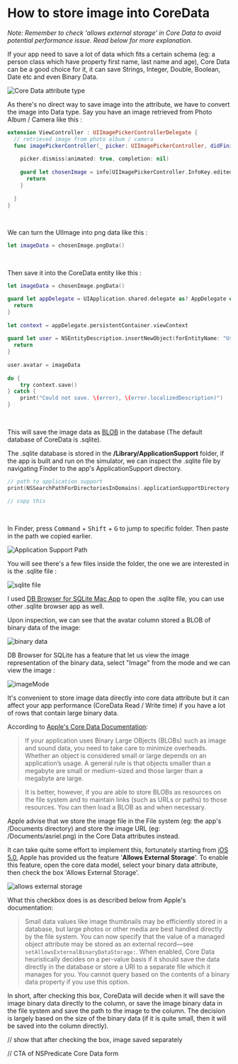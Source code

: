 # How to store image into CoreData

*Note: Remember to check 'allows external storage' in Core Data to avoid potential performance issue. Read below for more explanation.*



If your app need to save a lot of data which fits a certain schema (eg: a person class which have property first name, last name and age), Core Data can be a good choice for it, it can save Strings, Integer, Double, Boolean, Date etc and even Binary Data.



![Core Data attribute type](https://iosimage.s3.amazonaws.com/2019/56-store-image-coredata/dataType.png)



As there's no direct way to save image into the attribute, we have to convert the image into Data type. Say you have an image retrieved from Photo Album / Camera like this : 

```swift
extension ViewController : UIImagePickerControllerDelegate {
  // retrieved image from photo album / camera
  func imagePickerController(_ picker: UIImagePickerController, didFinishPickingMediaWithInfo info: [UIImagePickerController.InfoKey : Any]) {
        
    picker.dismiss(animated: true, completion: nil)
        
    guard let chosenImage = info[UIImagePickerController.InfoKey.editedImage] as? UIImage else {
      return
    }
     
  }
}
```

<br>



We can turn the UIImage into png data like this :

```swift
let imageData = chosenImage.pngData()
```

<br>



Then save it into the CoreData entity like this : 

```swift
let imageData = chosenImage.pngData()

guard let appDelegate = UIApplication.shared.delegate as? AppDelegate else {
  return
}
        
let context = appDelegate.persistentContainer.viewContext
        
guard let user = NSEntityDescription.insertNewObject(forEntityName: "User", into: context) as? User else {
  return
}
        
user.avatar = imageData
        
do {
    try context.save()
} catch {
    print("Could not save. \(error), \(error.localizedDescription)")
}
```

<br>



This will save the image data as [BLOB](https://en.wikipedia.org/wiki/Binary_large_object) in the database (The default database of CoreData is .sqlite).



The .sqlite database is stored in the **/Library/ApplicationSupport** folder, if the app is built and run on the simulator, we can inspect the .sqlite file by navigating Finder to the app's ApplicationSupport directory.

```swift
// path to application support
print(NSSearchPathForDirectoriesInDomains(.applicationSupportDirectory, .userDomainMask, true).last!);

// copy this
```

<br>



In Finder, press <kbd>Command</kbd> + <kbd>Shift</kbd> + <kbd>G</kbd> to jump to specific folder. Then paste in the path we copied earlier.

![Application Support Path](https://iosimage.s3.amazonaws.com/2019/56-store-image-coredata/appSupport.png)



You will see there's a few files inside the folder, the one we are interested in is the .sqlite file :

![sqlite file](https://iosimage.s3.amazonaws.com/2019/56-store-image-coredata/sqliteFile.png)



I used [DB Browser for SQLite Mac App](https://sqlitebrowser.org) to open the .sqlite file, you can use other .sqlite browser app as well.



Upon inspection, we can see that the avatar column stored a BLOB of binary data of the image:

![binary data](https://iosimage.s3.amazonaws.com/2019/56-store-image-coredata/binaryMode.png)



DB Browser for SQLite has a feature that let us view the image representation of the binary data, select "Image" from the mode and we can view the image :



![imageMode](https://iosimage.s3.amazonaws.com/2019/56-store-image-coredata/imageMode.png)





It's convenient to store image data directly into core data attribute but it can affect your app performance (CoreData Read / Write time) if you have a lot of rows that contain large binary data.



According to [Apple's Core Data Documentation](https://developer.apple.com/library/archive/documentation/Cocoa/Conceptual/CoreData/Performance.html#//apple_ref/doc/uid/TP40001075-CH25-SW11): 

> If your application uses Binary Large OBjects (BLOBs) such as image and sound data, you need to take care to minimize overheads. Whether an object is considered small or large depends on an application’s usage. A general rule is that objects smaller than a megabyte are small or medium-sized and those larger than a megabyte are large.



> It is better, however, if you are able to store BLOBs as resources on the file system and to maintain links (such as URLs or paths) to those resources. You can then load a BLOB as and when necessary. 



Apple advise that we store the image file in the File system (eg: the app's /Documents directory) and store the image URL (eg: /Documents/asriel.png)  in the Core Data attributes instead.



It can take quite some effort to implement this, fortunately starting from [iOS 5.0](https://developer.apple.com/library/archive/releasenotes/DataManagement/RN-CoreData/index.html), Apple has provided us the feature '**Allows External Storage**'. To enable this feature, open the core data model, select your binary data attribute, then check the box 'Allows External Storage'.



![allows external storage](https://iosimage.s3.amazonaws.com/2019/56-store-image-coredata/allowsExternal.png)



What this checkbox does is as described below from Apple's documentation:  

> Small data values like image thumbnails may be efficiently stored in a database, but large photos or other media are best handled directly by the file system. You can now specify that the value of a managed object attribute may be stored as an external record—see `setAllowsExternalBinaryDataStorage:`. When enabled, Core Data heuristically decides on a per-value basis if it should save the data directly in the database or store a URI to a separate file which it manages for you. You cannot query based on the contents of a binary data property if you use this option.



In short, after checking this box, CoreData will decide when it will save the image binary data directly to the column, or save the image binary data in the file system and save the path to the image to the column. The decision is largely based on the size of the binary data (if it is quite small, then it will be saved into the column directly).



// show that after checking the box, image saved separately



// CTA of NSPredicate Core Data form








